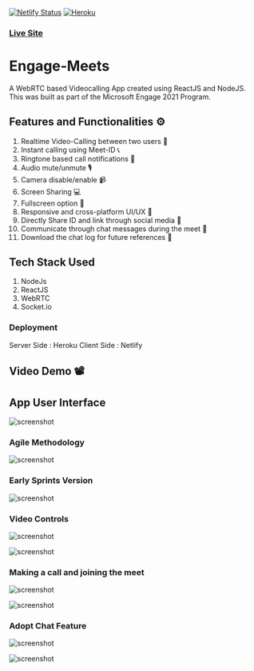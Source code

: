 ﻿[![Netlify Status](https://api.netlify.com/api/v1/badges/139f955f-e9f9-4c32-991a-3d8227346718/deploy-status)](https://app.netlify.com/sites/engage-meets/deploys)
 [![Heroku](https://heroku-badge.herokuapp.com/?app=heroku-badge)](https://engage-meets.herokuapp.com/)

### [Live Site](https://engage-meets.netlify.app/)

 # Engage-Meets
 
 A WebRTC based Videocalling App created using ReactJS and NodeJS. 
 This was built as part of the Microsoft Engage 2021 Program.
 
 
 ## Features and Functionalities ⚙️
 
 1. Realtime Video-Calling between two users 👥
 2. Instant calling using Meet-ID 📞
 3. Ringtone based call notifications 🎵
 4. Audio mute/unmute 🎙️
 5. Camera disable/enable 📹
 6. Screen Sharing 💻
 7. Fullscreen option 🔎
 8. Responsive and cross-platform UI/UX 📱
 9. Directly Share ID and link through social media 📧
 10. Communicate through chat messages during the meet 💬
 11. Download the chat log for future references 📨
 
 ## Tech Stack Used
 
 1. NodeJs
 2. ReactJS
 3. WebRTC
 4. Socket.io
 
 ### Deployment
 
  Server Side : Heroku
  Client Side : Netlify
 

 ## Video Demo 📽️
 
 
 ## App User Interface
 
 ![screenshot](Screenshots/avatar.png)
 
 ### Agile Methodology
 
 ![screenshot](Screenshots/agile.png)
 
 ### Early Sprints Version
 
 ![screenshot](Screenshots/screenshot1.png)
 
 ### Video Controls
 
 ![screenshot](Screenshots/options.png)
 
 ![screenshot](Screenshots/Capture.PNG)
 
 ### Making a call and joining the meet
 
 ![screenshot](Screenshots/notification.png)
 
 ![screenshot](Screenshots/share.png)
 
  ### Adopt Chat Feature
 
 ![screenshot](Screenshots/chat.png)
 
 ![screenshot](Screenshots/chatlog.png)
 
 
 
